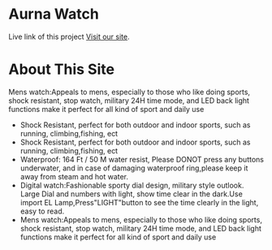 # Aurna Watch

Live link of this project [Visit our site](https://aurna-watch.web.app/).

# About This Site

Mens watch:Appeals to mens, especially to those who like doing sports, shock resistant, stop watch, military 24H time mode, and LED back light functions make it perfect for all kind of sport and daily use

- Shock Resistant, perfect for both outdoor and indoor sports, such as running, climbing,fishing, ect
- Shock Resistant, perfect for both outdoor and indoor sports, such as running, climbing,fishing, ect
- Waterproof: 164 Ft / 50 M water resist, Please DONOT press any buttons underwater, and in case of damaging waterproof ring,please keep it away from steam and hot water.
- Digital watch:Fashionable sporty dial design, military style outlook. Large Dial and numbers with light, show time clear in the dark.Use import EL Lamp,Press"LIGHT"button to see the time clearly in the light, easy to read.
- Mens watch:Appeals to mens, especially to those who like doing sports, shock resistant, stop watch, military 24H time mode, and LED back light functions make it perfect for all kind of sport and daily use
